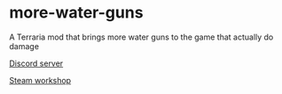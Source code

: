 # more-water-guns
A Terraria mod that brings more water guns to the game that actually do damage

[Discord server](https://discord.gg/hEcs7ynpee)

[Steam workshop](https://steamcommunity.com/sharedfiles/filedetails/?id=2827232760)